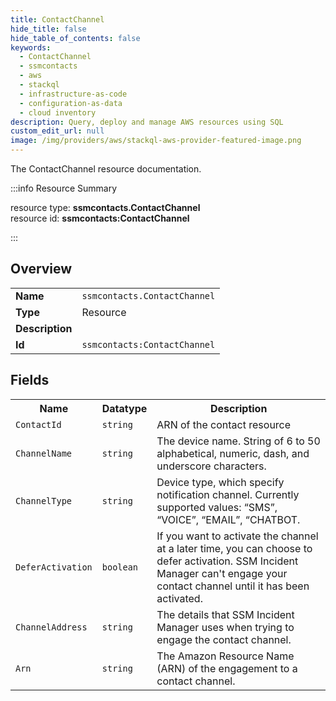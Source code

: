 ```yaml
---
title: ContactChannel
hide_title: false
hide_table_of_contents: false
keywords:
  - ContactChannel
  - ssmcontacts
  - aws
  - stackql
  - infrastructure-as-code
  - configuration-as-data
  - cloud inventory
description: Query, deploy and manage AWS resources using SQL
custom_edit_url: null
image: /img/providers/aws/stackql-aws-provider-featured-image.png
---
```

The ContactChannel resource documentation.

:::info Resource Summary

<div class="row">
<div class="providerDocColumn">
<span>resource type:&nbsp;<b>ssmcontacts.ContactChannel</b></span><br />
<span>resource id:&nbsp;<b>ssmcontacts:ContactChannel</b></span><br />
</div>
</div>

:::

## Overview
<table><tbody>
<tr><td><b>Name</b></td><td><code>ssmcontacts.ContactChannel</code></td></tr>
<tr><td><b>Type</b></td><td>Resource</td></tr>
<tr><td><b>Description</b></td><td></td></tr>
<tr><td><b>Id</b></td><td><code>ssmcontacts:ContactChannel</code></td></tr>
</tbody></table>

## Fields
<table><tbody>
<tr><th>Name</th><th>Datatype</th><th>Description</th></tr>
<tr><td><code>ContactId</code></td><td><code>string</code></td><td>ARN of the contact resource</td></tr><tr><td><code>ChannelName</code></td><td><code>string</code></td><td>The device name. String of 6 to 50 alphabetical, numeric, dash, and underscore characters.</td></tr><tr><td><code>ChannelType</code></td><td><code>string</code></td><td>Device type, which specify notification channel. Currently supported values: “SMS”, “VOICE”, “EMAIL”, “CHATBOT.</td></tr><tr><td><code>DeferActivation</code></td><td><code>boolean</code></td><td>If you want to activate the channel at a later time, you can choose to defer activation. SSM Incident Manager can't engage your contact channel until it has been activated.</td></tr><tr><td><code>ChannelAddress</code></td><td><code>string</code></td><td>The details that SSM Incident Manager uses when trying to engage the contact channel.</td></tr><tr><td><code>Arn</code></td><td><code>string</code></td><td>The Amazon Resource Name (ARN) of the engagement to a contact channel.</td></tr>
</tbody></table>